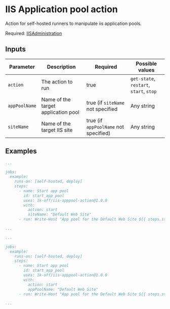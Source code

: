 # IIS Application pool action

Action for self-hosted runners to manipulate iis application pools.

Required: [IISAdministration](https://learn.microsoft.com/en-us/powershell/module/iisadministration/?view=windowsserver2022-ps)

## Inputs
|Parameter|Description|Required|Possible values|
|---|---|---|---|
|`action`|The action to run|true|`get-state`, `restart`, `start`, `stop`|
|`appPoolName`|Name of the target application pool|true (if `siteName` not specified|Any string|
|`siteName`|Name of the target IIS site|true (if `appPoolName` not specified)|Any string|

## Examples

```yaml
...

jobs:
  example:
    runs-on: [self-hosted, deploy]
    steps:
      - name: Start app pool
        id: start_app_pool
        uses: 1k-off/iis-apppool-action@1.0.0
        with:
          action: start
          siteName: "Default Web Site"
      - run: Write-Host "App pool for the Default Web Site ${{ steps.start_app_pool.outputs.state }}" 

...
```

```yaml
...

jobs:
  example:
    runs-on: [self-hosted, deploy]
    steps:
      - name: Start app pool
        id: start_app_pool
        uses: 1k-off/iis-apppool-action@1.0.0
        with:
          action: start
          appPoolName: "Default Web Site"
      - run: Write-Host "App pool for the Default Web Site ${{ steps.start_app_pool.outputs.state }}" 

...
```
